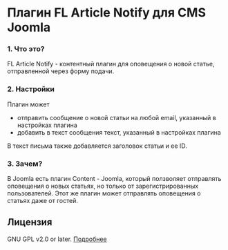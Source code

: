# Плагин FL Article Notify для CMS Joomla

### 1. Что это?
FL Article Notify - контентный плагин для оповещения о новой статье, отправленной через форму подачи.

### 2. Настройки
Плагин может

 * отправить сообщение о новой статьи на любой email, указанный в настройках плагина
 * добавить в текст сообщения текст, указанный в настройках плагина

В текст письма также добавляется заголовок статьи и ее ID.

### 3. Зачем?

В Joomla есть плагин Content - Joomla, который ползволяет отправлять оповещения о новых статьях, но только от зарегистрированных пользователей. Этот же плагин может отправлять оповещения о статьях даже от гостей.


## Лицензия
GNU GPL v2.0 or later. [Подробнее](https://github.com/ficion13/plg_content_flarticlenotify/blob/master/LICENSE)